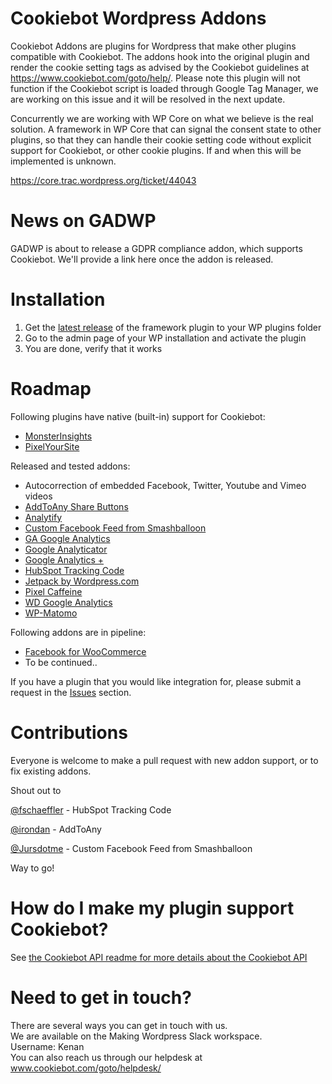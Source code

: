 # Cookiebot Wordpress Addons


Cookiebot Addons are plugins for Wordpress that make other plugins compatible with Cookiebot. 
The addons hook into the original plugin and render the cookie setting tags as advised by the Cookiebot guidelines at https://www.cookiebot.com/goto/help/. Please note this plugin will not function if the Cookiebot script is loaded through Google Tag Manager, we are working on this issue and it will be resolved in the next update.

Concurrently we are working with WP Core on what we believe is the real solution. A framework in WP Core that can signal the consent state to other plugins,
so that they can handle their cookie setting code without explicit support for Cookiebot, or other cookie plugins. If and when this will be implemented is unknown.

https://core.trac.wordpress.org/ticket/44043 

# News on GADWP
GADWP is about to release a GDPR compliance addon, which supports Cookiebot. We'll provide a link here once the addon is released. 

# Installation
1. Get the [latest release](https://github.com/CybotAS/CookiebotAddons/releases/latest) of the framework plugin to your WP plugins folder
2. Go to the admin page of your WP installation and activate the plugin
3. You are done, verify that it works

# Roadmap

Following plugins have native (built-in) support for Cookiebot:
* [MonsterInsights](https://www.monsterinsights.com/addon/eu-compliance/)
* [PixelYourSite](https://wordpress.org/plugins/pixelyoursite/)

Released and tested addons:

* Autocorrection of embedded Facebook, Twitter, Youtube and Vimeo videos
* [AddToAny Share Buttons](https://wordpress.org/plugins/add-to-any/)
* [Analytify](https://wordpress.org/plugins/wp-analytify/)
* [Custom Facebook Feed from Smashballoon](https://da.wordpress.org/plugins/custom-facebook-feed/)
* [GA Google Analytics](https://wordpress.org/plugins/ga-google-analytics/)
* [Google Analyticator](https://wordpress.org/plugins/google-analyticator/)
* [Google Analytics +](https://premium.wpmudev.org/project/google-analytics-for-wordpress-mu-sitewide-and-single-blog-solution/)
* [HubSpot Tracking Code](https://wordpress.org/plugins/hubspot-tracking-code/)
* [Jetpack by Wordpress.com](https://wordpress.org/plugins/jetpack/)
* [Pixel Caffeine]( https://wordpress.org/plugins/pixel-caffeine/)
* [WD Google Analytics](https://wordpress.org/plugins/wd-google-analytics/)
* [WP-Matomo](https://nl.wordpress.org/plugins/wp-piwik/)

Following addons are in pipeline:

* [Facebook for WooCommerce](https://woocommerce.com/products/facebook/)
* To be continued..


If you have a plugin that you would like integration for, please submit a request in the [Issues](https://github.com/CybotAS/CookiebotAddons/issues) section.

# Contributions
Everyone is welcome to make a pull request with new addon support, or to fix existing addons.

Shout out to

[@fschaeffler](https://github.com/fschaeffler) - HubSpot Tracking Code 

[@irondan](https://github.com/irondan) - AddToAny

[@Jursdotme](https://github.com/Jursdotme) - Custom Facebook Feed from Smashballoon

Way to go!


# How do I make my plugin support Cookiebot?
See [the Cookiebot API readme for more details about the Cookiebot API](CookiebotAPI.md)

# Need to get in touch?

There are several ways you can get in touch with us. <br>
We are available on the Making Wordpress Slack workspace. <br>
Username: Kenan <br>
You can also reach us through our helpdesk at www.cookiebot.com/goto/helpdesk/
